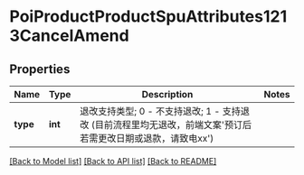 # PoiProductProductSpuAttributes1213CancelAmend

## Properties
Name | Type | Description | Notes
------------ | ------------- | ------------- | -------------
**type** | **int** | 退改支持类型; 0 - 不支持退改; 1 - 支持退改 (目前流程里均无退改，前端文案&#x27;预订后若需更改日期或退款，请致电xx&#x27;) | 

[[Back to Model list]](../README.md#documentation-for-models) [[Back to API list]](../README.md#documentation-for-api-endpoints) [[Back to README]](../README.md)

